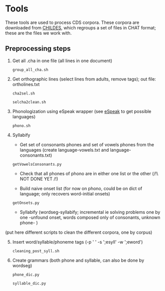 # Tools


These tools are used to process CDS corpora. These corpora are downloaded from [CHILDES](https://childes.talkbank.org), which regroups a set of files in CHAT format; these are the files we work with.

## Preprocessing steps

1. Get all .cha in one file (all lines in one document)

    `group_all_cha.sh`

2. Get orthographic lines (select lines from adults, remove tags); out file: ortholines.txt

    `cha2sel.sh`
    
    `selcha2clean.sh`

3. Phonologization using eSpeak wrapper (see [eSpeak](http://espeak.sourceforge.net/languages.html) to get possible languages)

    `phono.sh`

4. Syllabify

     - Get set of consonants phones and set of vowels phones from the languages (create language-vowels.txt and language-consonants.txt)
  
    `getVowelsConsonants.py`

     - Check that all phones of phono are in either one list or the other (/!\ NOT DONE YET /!\)
  
  

     - Build naive onset list (for now on phono, could be on dict of language; only recovers word-initial onsets)
  
    `getOnsets.py`
    
     - Syllabify (wordseg-syllabify; incremental ie solving problems one by one -unfound onset, words composed only of consonants, unknown phone- )
  
  (put here different scripts to clean the different corpora, one by corpus)

5. Insert word/syllable/phoneme tags (-p ' ' -s ';esyll' -w ';eword')

   `cleaning_post_syll.sh`
  
6. Create grammars (both phone and syllable, can also be done by wordseg)

   `phone_dic.py`
  
   `syllable_dic.py`

